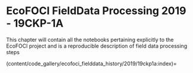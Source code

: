 # EcoFOCI FieldData Processing 2019 - 19CKP-1A

This chapter will contain all the notebooks pertaining explicitly to the EcoFOCI project and is a reproducible description of field data processing steps

(content/code_gallery/ecofoci_fielddata_history/2019/19ckp1a:index)=